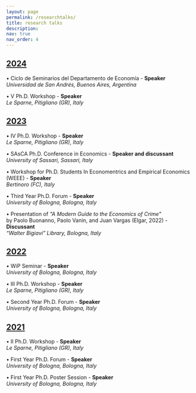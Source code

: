```yaml
---
layout: page
permalink: /researchtalks/
title: research talks
description:
nav: true
nav_order: 4
---
```


<div class="projects">
  <a id="2024" href="javascript:void(0);" onclick="toggleVisibility('2024-content')">
    <h2 class="category"> 2024 </h2>
  </a>
</div>

<!-- 2024 -->
<div id="2024-content" style="display: block;">
  
<p> <span style="color: var(--global-theme-color);">•</span> Ciclo de Seminarios del Departamento de Economía -  <span style="color: var(--global-theme-color);"><b>Speaker</b></span> <br> <i>Universidad de San Andrés, Buenos Aires, Argentina</i> </p>

<p> <span style="color: var(--global-theme-color);">•</span> &#8548; Ph.D. Workshop - <span style="color: var(--global-theme-color);"><b>Speaker</b></span> <br> <i>Le Sparne, Pitigliano (GR), Italy</i> </p>

</div>
<!-- end -->

<div class="projects">
  <a id="2023" href="javascript:void(0);" onclick="toggleVisibility('2023-content')">
    <h2 class="category"> 2023 </h2>
  </a>
</div>

<!-- 2023 -->
<div id="2023-content" style="display: block;">

<p> <span style="color: var(--global-theme-color);">•</span> &#8547; Ph.D. Workshop - <span style="color: var(--global-theme-color);"><b>Speaker</b></span> <br> <i>Le Sparne, Pitigliano (GR), Italy</i></p>

<p> <span style="color: var(--global-theme-color);">•</span> SAsCA Ph.D. Conference in Economics - <span style="color: var(--global-theme-color);"><b>Speaker and discussant</b></span> <br> <i>University of Sassari, Sassari, Italy</i></p>

<p> <span style="color: var(--global-theme-color);">•</span> Workshop for Ph.D. Students In Economentrics and Empirical Economics (WEEE) - <span style="color: var(--global-theme-color);"><b>Speaker</b></span> <br> <i>Bertinoro (FC), Italy</i></p>

<p> <span style="color: var(--global-theme-color);">•</span> Third Year Ph.D. Forum - <span style="color: var(--global-theme-color);"><b>Speaker</b></span> <br> <i>University of Bologna, Bologna, Italy</i> </p>

<p> <span style="color: var(--global-theme-color);">•</span> Presentation of <i>"A Modern Guide to the Economics of Crime"</i> <br> by Paolo Buonanno, Paolo Vanin, and Juan Vargas (Elgar, 2022) - <span style="color: var(--global-theme-color);"><b>Discussant</b></span> <br> <i>“Walter Bigiavi” Library, Bologna, Italy</i> </p>

</div>
<!-- end -->

<div class="projects">
  <a id="2022" href="javascript:void(0);" onclick="toggleVisibility('2022-content')">
    <h2 class="category"> 2022 </h2>
  </a>
</div>

<!-- 2022 -->
<div id="2022-content" style="display: block;">

<p> <span style="color: var(--global-theme-color);">•</span> WiP Seminar - <span style="color: var(--global-theme-color);"><b>Speaker</b></span> <br> <i>University of Bologna, Bologna, Italy</i> </p>

<p> <span style="color: var(--global-theme-color);">•</span> &#8546; Ph.D. Workshop - <span style="color: var(--global-theme-color);"><b>Speaker</b></span> <br> <i>Le Sparne, Pitigliano (GR), Italy</i> </p>

<p> <span style="color: var(--global-theme-color);">•</span> Second Year Ph.D. Forum - <span style="color: var(--global-theme-color);"><b>Speaker</b></span> <br> <i>University of Bologna, Bologna, Italy</i> </p>

</div>
<!-- end -->

<div class="projects">
  <a id="2021" href="javascript:void(0);" onclick="toggleVisibility('2021-content')">
    <h2 class="category"> 2021 </h2>
  </a>
</div>

<!-- 2021 -->
<div id="2021-content" style="display: block;">

<p> <span style="color: var(--global-theme-color);">•</span> &#8545; Ph.D. Workshop - <span style="color: var(--global-theme-color);"><b>Speaker</b></span> <br> <i>Le Sparne, Pitigliano (GR), Italy</i> </p>

<p> <span style="color: var(--global-theme-color);">•</span> First Year Ph.D. Forum - <span style="color: var(--global-theme-color);"><b>Speaker</b></span> <br> <i>University of Bologna, Bologna, Italy</i> </p>

<p> <span style="color: var(--global-theme-color);">•</span> First Year Ph.D. Poster Session - <span style="color: var(--global-theme-color);"><b>Speaker</b></span> <br> <i>University of Bologna, Bologna, Italy</i> </p>

</div>
<!-- end -->

<!-- Inline script -->
<script>
  function toggleVisibility(id) {
    var content = document.getElementById(id);
    if (content.style.display === "none") {
      content.style.display = "block";
    } else {
      content.style.display = "none";
    }
  }
</script>

